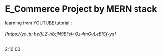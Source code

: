 # E_Commerce Project by MERN stack
 learning from YOUTUBE tutorial :

 ###### [https://youtu.be/fLZ-h8cjN9E?si=OzI4mGuLeBlCfvys]

2:10:00